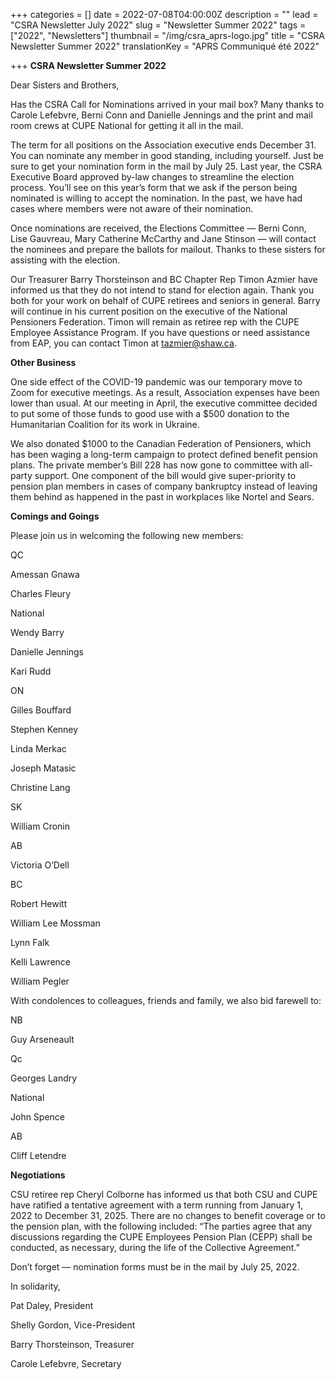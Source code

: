 +++
categories = []
date = 2022-07-08T04:00:00Z
description = ""
lead = "CSRA Newsletter July 2022"
slug = "Newsletter Summer 2022"
tags = ["2022", "Newsletters"]
thumbnail = "/img/csra_aprs-logo.jpg"
title = "CSRA Newsletter Summer 2022"
translationKey = "APRS Communiqué été 2022"

+++
**CSRA Newsletter Summer 2022**

Dear Sisters and Brothers,

Has the CSRA Call for Nominations arrived in your mail box? Many thanks to Carole Lefebvre, Berni Conn and Danielle Jennings and the print and mail room crews at CUPE National for getting it all in the mail.

The term for all positions on the Association executive ends December 31. You can nominate any member in good standing, including yourself. Just be sure to get your nomination form in the mail by July 25. Last year, the CSRA Executive Board approved by-law changes to streamline the election process. You’ll see on this year’s form that we ask if the person being nominated is willing to accept the nomination. In the past, we have had cases where members were not aware of their nomination.

Once nominations are received, the Elections Committee — Berni Conn, Lise Gauvreau, Mary Catherine McCarthy and Jane Stinson — will contact the nominees and prepare the ballots for mailout. Thanks to these sisters for assisting with the election.

Our Treasurer Barry Thorsteinson and BC Chapter Rep Timon Azmier have informed us that they do not intend to stand for election again. Thank you both for your work on behalf of CUPE retirees and seniors in general. Barry will continue in his current position on the executive of the National Pensioners Federation. Timon will remain as retiree rep with the CUPE Employee Assistance Program. If you have questions or need assistance from EAP, you can contact Timon at [tazmier@shaw.ca](mailto:tazmier@shaw.ca).

**Other Business**

One side effect of the COVID-19 pandemic was our temporary move to Zoom for executive meetings. As a result, Association expenses have been lower than usual. At our meeting in April, the executive committee decided to put some of those funds to good use with a $500 donation to the Humanitarian Coalition for its work in Ukraine.

We also donated $1000 to the Canadian Federation of Pensioners, which has been waging a long-term campaign to protect defined benefit pension plans. The private member’s Bill 228 has now gone to committee with all-party support. One component of the bill would give super-priority to pension plan members in cases of company bankruptcy instead of leaving them behind as happened in the past in workplaces like Nortel and Sears.

**Comings and Goings**

Please join us in welcoming the following new members:

QC

Amessan Gnawa

Charles Fleury

National

Wendy Barry

Danielle Jennings

Kari Rudd

ON

Gilles Bouffard

Stephen Kenney

Linda Merkac

Joseph Matasic

Christine Lang

SK

William Cronin

AB

Victoria O’Dell

BC

Robert Hewitt

William Lee Mossman

Lynn Falk

Kelli Lawrence

William Pegler

With condolences to colleagues, friends and family, we also bid farewell to:

NB

Guy Arseneault

Qc

Georges Landry

National

John Spence

AB

Cliff Letendre

**Negotiations**

CSU retiree rep Cheryl Colborne has informed us that both CSU and CUPE have ratified a tentative agreement with a term running from January 1, 2022 to December 31, 2025. There are no changes to benefit coverage or to the pension plan, with the following included: “The parties agree that any discussions regarding the CUPE Employees Pension Plan (CEPP) shall be conducted, as necessary, during the life of the Collective Agreement.”

Don’t forget — nomination forms must be in the mail by July 25, 2022.

In solidarity,

Pat Daley, President

Shelly Gordon, Vice-President

Barry Thorsteinson, Treasurer

Carole Lefebvre, Secretary